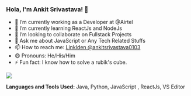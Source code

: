 
### Hola, I'm Ankit Srivastava!  👋

-   🔭  I’m currently working as a Developer at @Airtel
-   🌱  I’m currently learning ReactJs and NodeJs
-   👯  I’m looking to collaborate on Fullstack Projects
-   💬  Ask me about JavaScript or Any Tech Related Stuffs
-   📫  How to reach me: [LinkIden @ankitsrivastava0103](https://www.linkedin.com/in/ankitsrivastava0103/)
-   😄  Pronouns: He/His/Him
-   ⚡  Fun fact: I know how to solve a rubik's cube.


  <img src="https://github-readme-stats.vercel.app/api?username=ankitsrivastava0103&&show_icons=true&icon_color=000000&text_color=3b87ee&bg_color=ffffff">

**Languages and Tools Used:**
	Java, Python, JavaScript , ReactJs, VS Editor
